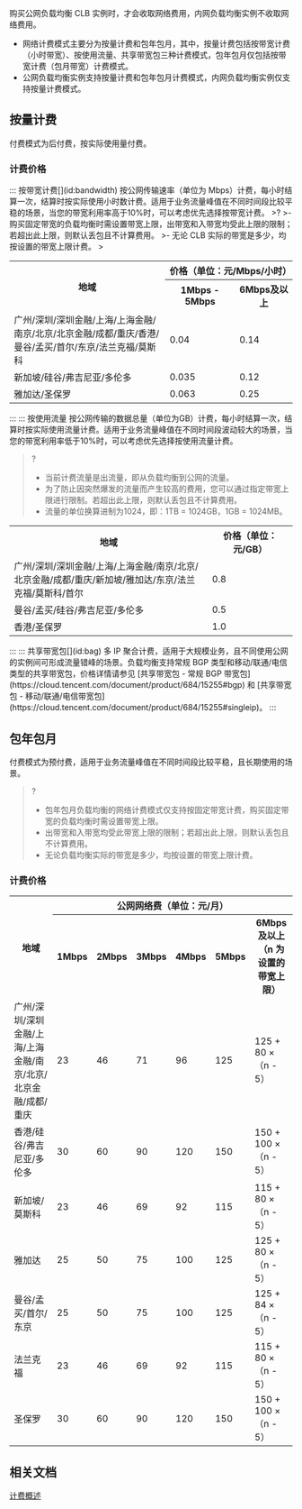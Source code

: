 购买公网负载均衡 CLB 实例时，才会收取网络费用，内网负载均衡实例不收取网络费用。
- 网络计费模式主要分为按量计费和包年包月，其中，按量计费包括按带宽计费（小时带宽）、按使用流量、共享带宽包三种计费模式，包年包月仅包括按带宽计费（包月带宽）计费模式。
- 公网负载均衡实例支持按量计费和包年包月计费模式，内网负载均衡实例仅支持按量计费模式。


## 按量计费
付费模式为后付费，按实际使用量付费。

### 计费价格
<dx-accordion>
::: 按带宽计费[](id:bandwidth)
按公网传输速率（单位为 Mbps）计费，每小时结算一次，结算时按实际使用小时数计费。适用于业务流量峰值在不同时间段比较平稳的场景，当您的带宽利用率高于10%时，可以考虑优先选择按带宽计费。
>?
>- 购买固定带宽的负载均衡时需设置带宽上限，出带宽和入带宽均受此上限的限制；若超出此上限，则默认丢包且不计算费用。
>- 无论 CLB 实际的带宽是多少，均按设置的带宽上限计费。
>
<table>
<tbody>
	<tr>
<th rowspan="2" width="55%">地域</th>
<th colspan="2" width="45%">价格（单位：元/Mbps/小时）</th>
</tr>
<tr>
<th>1Mbps - 5Mbps</th>
<th>6Mbps及以上</th>
</tr>
<tr>
<td>广州/深圳/深圳金融/上海/上海金融/南京/北京/北京金融/成都/重庆/香港/曼谷/孟买/首尔/东京/法兰克福/莫斯科</td>
<td>0.04</td>
<td>0.14</td>
</tr>
<tr>
<td>新加坡/硅谷/弗吉尼亚/多伦多</td>
<td>0.035</td>
<td>0.12</td>
</tr>
<tr>
<td>雅加达/圣保罗</td>
<td>0.063</td>
<td>0.25</td>
</tr>
</tbody>
</table>

:::
::: 按使用流量[](id:traffic)
按公网传输的数据总量（单位为GB）计费，每小时结算一次，结算时按实际使用流量计费。适用于业务流量峰值在不同时间段波动较大的场景，当您的带宽利用率低于10%时，可以考虑优先选择按使用流量计费。
>?
>- 当前计费流量是出流量，即从负载均衡到公网的流量。
>- 为了防止因突然爆发的流量而产生较高的费用，您可以通过指定带宽上限进行限制。若超出此上限，则默认丢包且不计算费用。
>- 流量的单位换算进制为1024，即：1TB = 1024GB，1GB = 1024MB。
>
<table>
  <tbody>
   <tr>
      <th width="70%">地域</th>
      <th width="30%">价格（单位：元/GB）</th>
  </tr>
   <tr>
      <td>广州/深圳/深圳金融/上海/上海金融/南京/北京/北京金融/成都/重庆/新加坡/雅加达/东京/法兰克福/莫斯科/首尔</td>
       <td>0.8</td>
		</tr>
   <tr>
      <td>曼谷/孟买/硅谷/弗吉尼亚/多伦多</td>
      <td>0.5</td>
		</tr>
		   <tr>
      <td>香港/圣保罗</td>
      <td>1.0</td>
</tbody></table>
:::
::: 共享带宽包[](id:bag)
多 IP 聚合计费，适用于大规模业务，且不同使用公网的实例间可形成流量错峰的场景。负载均衡支持常规 BGP 类型和移动/联通/电信类型的共享带宽包，价格详情请参见 [共享带宽包 - 常规 BGP 带宽包](https://cloud.tencent.com/document/product/684/15255#bgp)  和 [共享带宽包 - 移动/联通/电信带宽包](https://cloud.tencent.com/document/product/684/15255#singleip)。
:::
</dx-accordion>



## 包年包月[](id:monthly)
付费模式为预付费，适用于业务流量峰值在不同时间段比较平稳，且长期使用的场景。
>?
>+ 包年包月负载均衡的网络计费模式仅支持按固定带宽计费，购买固定带宽的负载均衡时需设置带宽上限。
>+ 出带宽和入带宽均受此带宽上限的限制；若超出此上限，则默认丢包且不计算费用。
>+ 无论负载均衡实际的带宽是多少，均按设置的带宽上限计费。
>
### 计费价格
<table>
<tbody>
<tr>
<th rowspan="2" width="35%">地域</th>
<th colspan="6" width="50%" style="text-align:center;">公网网络费（单位：元/月）</th>
</tr>
<tr>
<th>1Mbps</th>
<th>2Mbps</th>
<th>3Mbps</th>
<th>4Mbps</th>
<th>5Mbps</th>
<th>6Mbps及以上<br>（n 为设置的带宽上限）</th>
</tr>
<tr>
<td>广州/深圳/深圳金融/上海/上海金融/南京/北京/北京金融/成都/重庆</td>
<td>23</td>
<td>46</td>
<td>71</td>
<td>96</td>
<td>125</td>
<td>125 + 80 ×（n - 5）</td>		
</tr>
<tr>
<td>香港/硅谷/弗吉尼亚/多伦多</td>
<td>30</td>
<td>60</td>
<td>90</td>
<td>120</td>
<td>150</td>
<td>150 + 100 ×（n - 5）</td>		
</tr>
<tr>
<td>新加坡/莫斯科</td>
<td>23</td>
<td>46</td>
<td>69</td>
<td>92</td>
<td>115</td>
<td>115 + 80 ×（n - 5）</td>		
</tr>
<tr>
<td>雅加达</td>
<td>25</td>
<td>50</td>
<td>75</td>
<td>100</td>
<td>125</td>
<td>125 + 80 ×（n - 5）</td>
</tr>
<tr>
<td>曼谷/孟买/首尔/东京</td>
<td>25</td>
<td>50</td>
<td>75</td>
<td>100</td>
<td>125</td>
<td>125 + 84 ×（n - 5）</td>		
</tr>
<tr>
<td>法兰克福</td>
<td>23</td>
<td>46</td>
<td>69</td>
<td>92</td>
<td>115</td>
<td>115 + 80 ×（n - 5）</td>		
</tr>
<tr>
<td>圣保罗</td>
<td>30</td>
<td>60</td>
<td>90</td>
<td>120</td>
<td>150</td>
<td>150 + 100 ×（n - 5）</td>		
</tr>
</tbody>
</table>


## 相关文档
[计费概述](https://cloud.tencent.com/document/product/214/42934)
